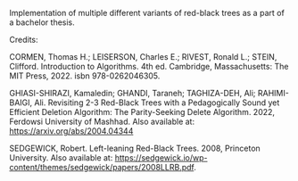 Implementation of multiple different variants of red-black trees as a part of a bachelor thesis.

Credits:

CORMEN, Thomas H.; LEISERSON, Charles E.; RIVEST, Ronald L.; STEIN, Clifford. Introduction to Algorithms. 4th ed. Cambridge, Massachusetts: The MIT Press, 2022. isbn 978-0262046305.

GHIASI-SHIRAZI, Kamaledin; GHANDI, Taraneh; TAGHIZA-DEH, Ali; RAHIMI-BAIGI, Ali. Revisiting 2-3 Red-Black Trees with a Pedagogically Sound yet Efficient Deletion Algorithm: The Parity-Seeking Delete Algorithm. 2022, Ferdowsi University of Mashhad. Also available at: https://arxiv.org/abs/2004.04344

SEDGEWICK, Robert. Left-leaning Red-Black Trees. 2008, Princeton University. Also available at: https://sedgewick.io/wp-content/themes/sedgewick/papers/2008LLRB.pdf.

